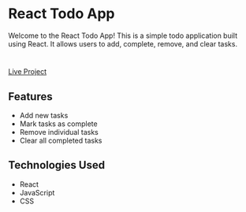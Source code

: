 
# React Todo App

Welcome to the React Todo App! This is a simple todo application built using React. It allows users to add, complete, remove, and clear tasks.

#
[Live Project](https://frontend-web-development-phs4.vercel.app/)

## Features

- Add new tasks
- Mark tasks as complete
- Remove individual tasks
- Clear all completed tasks

## Technologies Used

- React
- JavaScript
- CSS


